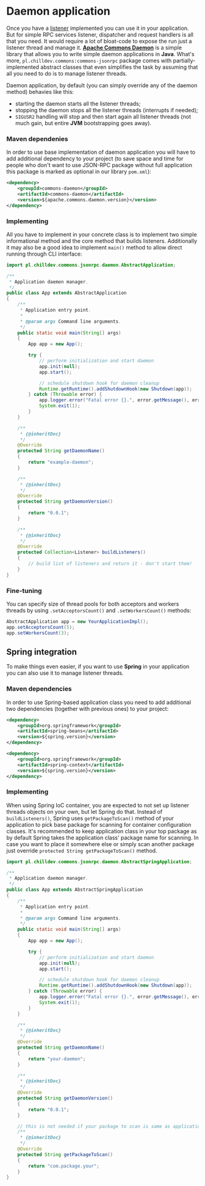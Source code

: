 <!---
# This file is part of the ChillDev-Commons.
#
# @license http://mit-license.org/ The MIT license
# @copyright 2015 - 2016 © by Rafał Wrzeszcz - Wrzasq.pl.
-->

# Daemon application

Once you have a [listener](./listener.html) implemented you can use it in your application. But for simple RPC services listener, dispatcher and request handlers is all that you need. It would require a lot of bloat-code to expose the run just a listener thread and manage it. [**Apache Commons Daemon**](http://commons.apache.org/proper/commons-daemon/) is a simple library that allows you to write simple daemon applications in **Java**. What's more, `pl.chilldev.commons:commons-jsonrpc` package comes with partially-implemented abstract classes that even simplifies the task by assuming that all you need to do is to manage listener threads.

Daemon application, by default (you can simply override any of the daemon method) behavies like this:

-   starting the daemon starts all the listener threads;
-   stopping the daemon stops all the listener threads (interrupts if needed);
-   `SIGUSR2` handling will stop and then start again all listener threads (not much gain, but entire **JVM** bootstrapping goes away).

### Maven dependenies

In order to use base implementation of daemon application you will have to add additional dependency to your project (to save space and time for people who don't want to use JSON-RPC package without full application this package is marked as optional in our library `pom.xml`):

```xml
<dependency>
    <groupId>commons-daemon</groupId>
    <artifactId>commons-daemon</artifactId>
    <version>${apache.commons.daemon.version}</version>
</dependency>
```

### Implementing

All you have to implement in your concrete class is to implement two simple informational method and the core method that builds listeners. Additionally it may also be a good idea to implement `main()` method to allow direct running through CLI interface:

```java
import pl.chilldev.commons.jsonrpc.daemon.AbstractApplication;

/**
 * Application daemon manager.
 */
public class App extends AbstractApplication
{
    /**
     * Application entry point.
     *
     * @param args Command line arguments.
     */
    public static void main(String[] args)
    {
        App app = new App();

        try {
            // perform initialization and start daemon
            app.init(null);
            app.start();

            // schedule shutdown hook for daemon cleanup
            Runtime.getRuntime().addShutdownHook(new Shutdown(app));
        } catch (Throwable error) {
            app.logger.error("Fatal error {}.", error.getMessage(), error);
            System.exit(1);
        }
    }

    /**
     * {@inheritDoc}
     */
    @Override
    protected String getDaemonName()
    {
        return "example-daemon";
    }

    /**
     * {@inheritDoc}
     */
    @Override
    protected String getDaemonVersion()
    {
        return "0.0.1";
    }

    /**
     * {@inheritDoc}
     */
    @Override
    protected Collection<Listener> buildListeners()
    {
        // build list of listeners and return it - don't start them!
    }
}
```

### Fine-tuning

You can specify size of thread pools for both acceptors and workers threads by using `.setAcceptorsCount()` and `.setWorkersCount()` methods:

```java
AbstractApplication app = new YourApplicationImpl();
app.setAcceptorsCount(5);
app.setWorkersCount(3);
```

## Spring integration

To make things even easier, if you want to use **Spring** in your application you can also use it to manage listener threads.

### Maven dependencies

In order to use Spring-based application class you need to add additional two dependencies (together with previous ones) to your project:

```xml
<dependency>
    <groupId>org.springframework</groupId>
    <artifactId>spring-beans</artifactId>
    <version>${spring.version}</version>
</dependency>

<dependency>
    <groupId>org.springframework</groupId>
    <artifactId>spring-context</artifactId>
    <version>${spring.version}</version>
</dependency>
```

### Implementing

When using Spring IoC container, you are expected to not set up listener threads objects on your own, but let Spring do that. Instead of `buildListeners()`, Spring uses `getPackageToScan()` method of your application to pick base package for scanning for container configuration classes. It's recommended to keep application class in your top package as by default Spring takes the application class' package name for scanning. In case you want to place it somewhere else or simply scan another package just override `protected String getPackageToScan()` method.

```java
import pl.chilldev.commons.jsonrpc.daemon.AbstractSpringApplication;

/**
 * Application daemon manager.
 */
public class App extends AbstractSpringApplication
{
    /**
     * Application entry point.
     *
     * @param args Command line arguments.
     */
    public static void main(String[] args)
    {
        App app = new App();

        try {
            // perform initialization and start daemon
            app.init(null);
            app.start();

            // schedule shutdown hook for daemon cleanup
            Runtime.getRuntime().addShutdownHook(new Shutdown(app));
        } catch (Throwable error) {
            app.logger.error("Fatal error {}.", error.getMessage(), error);
            System.exit(1);
        }
    }

    /**
     * {@inheritDoc}
     */
    @Override
    protected String getDaemonName()
    {
        return "your-daemon";
    }

    /**
     * {@inheritDoc}
     */
    @Override
    protected String getDaemonVersion()
    {
        return "0.0.1";
    }

    // this is not needed if your package to scan is same as application class package
    /**
     * {@inheritDoc}
     */
    @Override
    protected String getPackageToScan()
    {
        return "com.package.your";
    }
}
```
